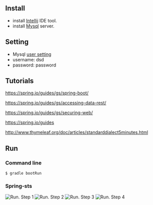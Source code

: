 ## Install

- install [Intellij](https://www.jetbrains.com/idea/) IDE tool.
- install [Mysql](https://dev.mysql.com/downloads/mysql/) server.

## Setting

- Mysql [user setting](http://dev.mysql.com/doc/refman/5.7/en/adding-users.html)
- username: dsd
- password: password

## Tutorials
https://spring.io/guides/gs/spring-boot/

https://spring.io/guides/gs/accessing-data-rest/

https://spring.io/guides/gs/securing-web/

https://spring.io/guides

http://www.thymeleaf.org/doc/articles/standarddialect5minutes.html

## Run
### Command line
```
$ gradle bootRun
```

### Spring-sts
![Run. Step 1](https://github.com/kty1965/calendar-feed/blob/master/images/1.png)
![Run. Step 2](https://github.com/kty1965/calendar-feed/blob/master/images/2.png)
![Run. Step 3](https://github.com/kty1965/calendar-feed/blob/master/images/3.png)
![Run. Step 4](https://github.com/kty1965/calendar-feed/blob/master/images/4.png)
